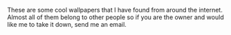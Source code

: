 These are some cool wallpapers that I have found from around the internet.
Almost all of them belong to other people so if you are the owner and would like
me to take it down, send me an email. 

